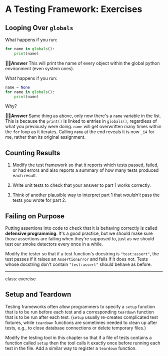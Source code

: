 # A Testing Framework: Exercises

## Looping Over `globals`

What happens if you run:

```python
for name in globals():
    print(name)
```

🙋‍♂️**Answer**
This will print the name of every object within the global python environment (even system ones).</span>

What happens if you run:

```python
name = None
for name in globals():
    print(name)
```

Why?

🙋‍♂️**Answer**
Same thing as above, only now there's a `name` variable in the list. This is because the `print()` is linked to entries in `globals()`, regardless of what you previously were doing. `name` will get overwritten many times within the `for` loop as it iterates. Calling `name` at the end reveals it is now `_i4` for me, rather than its original assignment.

## Counting Results

1.  Modify the test framework so that it reports which tests passed, failed, or had errors
    and also reports a summary of how many tests produced each result.

2.  Write unit tests to check that your answer to part 1 works correctly.

3.  Think of another plausible way to interpret part 1
    that *wouldn't* pass the tests you wrote for part 2.

## Failing on Purpose

Putting assertions into code to check that it is behaving correctly
is called __defensive programming__.
It's a good practice,
but we should make sure those assertions are failing when they're supposed to,
just as we should test our smoke detectors every once in a while.

Modify the tester so that
if a test function's docstring is `"test:assert"`,
the test passes if it raises an `AssertionError`
and fails if it does not.
Tests whose docstring don't contain `"test:assert"`
should behave as before.

---

class: exercise

## Setup and Teardown

Testing frameworks often allow programmers to specify a `setup` function
that is to be run before each test
and a corresponding `teardown` function
that is to be run after each test.
(`setup` usually re-creates complicated test fixtures,
while `teardown` functions are sometimes needed to clean up after tests,
e.g., to close database connections or delete temporary files.)

Modify the testing tool in this chapter so that
if a file of tests contains a function called `setup`
then the tool calls it exactly once before running each test in the file.
Add a similar way to register a `teardown` function.
